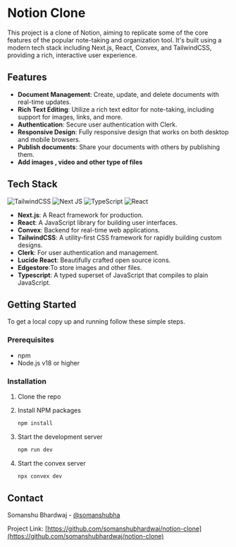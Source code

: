 
# Notion Clone

This project is a clone of Notion, aiming to replicate some of the core features of the popular note-taking and organization tool. It's built using a modern tech stack including Next.js, React, Convex, and TailwindCSS, providing a rich, interactive user experience.

## Features

- **Document Management**: Create, update, and delete documents with real-time updates.
- **Rich Text Editing**: Utilize a rich text editor for note-taking, including support for images, links, and more.
- **Authentication**: Secure user authentication with Clerk.
- **Responsive Design**: Fully responsive design that works on both desktop and mobile browsers.
- **Publish documents**: Share your documents with others by publishing them.
- **Add images , video and other type of files**

## Tech Stack

![TailwindCSS](https://img.shields.io/badge/tailwindcss-%2338B2AC.svg?style=for-the-badge&logo=tailwind-css&logoColor=white) ![Next JS](https://img.shields.io/badge/Next-black?style=for-the-badge&logo=next.js&logoColor=white) ![TypeScript](https://img.shields.io/badge/typescript-%23007ACC.svg?style=for-the-badge&logo=typescript&logoColor=white) ![React](https://img.shields.io/badge/react-%2320232a.svg?style=for-the-badge&logo=react&logoColor=%2361DAFB)

- **Next.js**: A React framework for production.
- **React**: A JavaScript library for building user interfaces.
- **Convex**: Backend for real-time web applications.
- **TailwindCSS**: A utility-first CSS framework for rapidly building custom designs.
- **Clerk**: For user authentication and management.
- **Lucide React**: Beautifully crafted open source icons.
- **Edgestore**:To store images and other files.
- **Typescript**: A typed superset of JavaScript that compiles to plain JavaScript.

## Getting Started

To get a local copy up and running follow these simple steps.

### Prerequisites

- npm
- Node.js v18 or higher

### Installation

1. Clone the repo

  

2. Install NPM packages

   ```sh
   npm install
   ```

3. Start the development server

   ```sh
   npm run dev
   ```

4. Start the convex server

   ```sh
   npx convex dev
   ```


## Contact

Somanshu Bhardwaj - [@somanshubha](https://twitter.com/somanshubha)

Project Link: [https://github.com/somanshubhardwaj/notion-clone](https://github.com/somanshubhardwaj/notion-clone)
